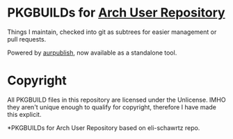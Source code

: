 # PKGBUILDs for [Arch User Repository](https://aur.archlinux.org)

Things I maintain, checked into git as subtrees for easier management or pull requests.

Powered by [aurpublish](https://github.com/eli-schwartz/aurpublish), now available as a standalone tool.

# Copyright
All PKGBUILD files in this repository are licensed under the Unlicense. IMHO they aren't unique enough to qualify for copyright, therefore I have made this explicit.


*PKGBUILDs for Arch User Repository based on eli-schawrtz repo.
